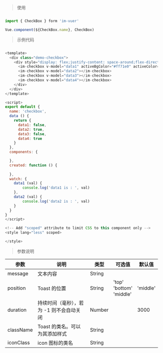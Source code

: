 
> 使用

```js

import { CheckBox } form 'im-vuer'

Vue.component(${CheckBox.name}, CheckBox)

```

> 示例代码

```js

<template>
  <div class="demo-checkbox">
    <div style="display: flex;justify-content: space-around;flex-direction: column;height: 500px;margin: 80px;">
      <im-checkbox v-model="data1" activeBgColor="#ff71e0" activeColor="#00ff37"></im-checkbox>
      <im-checkbox v-model="data2"></im-checkbox>
      <im-checkbox v-model="data3"></im-checkbox>
      <im-checkbox v-model="data4"></im-checkbox>
    </div>
  </div>
</template>

<script>
export default {
  name: 'checkbox',
  data () {
    return {
      data1: false,
      data2: true,
      data3: false,
      data4: true
    }
  },
  components: {

  },
  created: function () {
    
  },
  watch: {
  	data1 (val) {
  		console.log('data1 is : ', val)
  	},
  	data2 (val) {
  		console.log('data2 is : ', val)
  	}
  }
}
</script>

<!-- Add "scoped" attribute to limit CSS to this component only -->
<style lang="less" scoped>

</style>


```

> 参数说明

  <div>
   <table>
    <thead>
     <tr>
      <th>参数</th> 
      <th>说明</th> 
      <th>类型</th> 
      <th>可选值</th> 
      <th>默认值</th>
     </tr>
    </thead> 
    <tbody>
     <tr>
      <td>message</td> 
      <td>文本内容</td> 
      <td>String</td> 
      <td></td> 
      <td></td>
     </tr> 
     <tr>
      <td>position</td> 
      <td>Toast 的位置</td> 
      <td>String</td> 
      <td>'top'<br />'bottom'<br />'middle'</td> 
      <td>'middle'</td>
     </tr> 
     <tr>
      <td>duration</td> 
      <td>持续时间（毫秒），若为 -1 则不会自动关闭</td> 
      <td>Number</td> 
      <td></td> 
      <td>3000</td>
     </tr> 
     <tr>
      <td>className</td> 
      <td>Toast 的类名。可以为其添加样式</td> 
      <td>String</td> 
      <td></td> 
      <td></td>
     </tr> 
     <tr>
      <td>iconClass</td> 
      <td>icon 图标的类名</td> 
      <td>String</td> 
      <td></td> 
      <td></td>
     </tr>
    </tbody>
   </table>
  </div>


